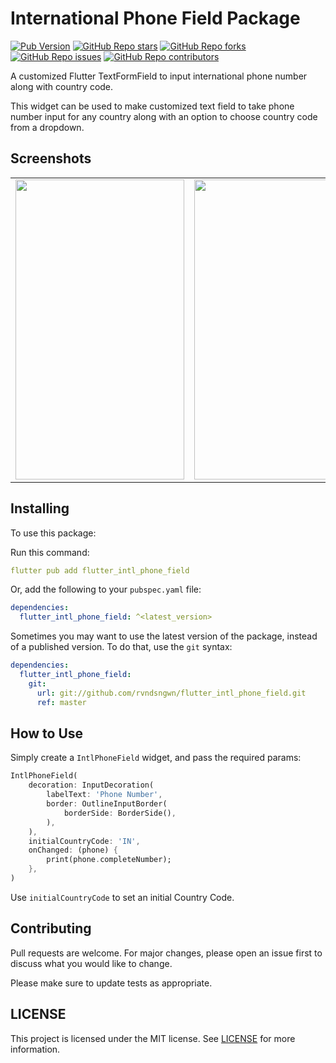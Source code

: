 # International Phone Field Package

[![Pub Version](https://img.shields.io/pub/v/flutter_intl_phone_field?color=blue&style=plastic)](https://pub.dev/packages/flutter_intl_phone_field)
[![GitHub Repo stars](https://img.shields.io/github/stars/rvndsngwn/flutter_intl_phone_field?color=gold&style=plastic)](https://github.com/rvndsngwn/flutter_intl_phone_field/stargazers)
[![GitHub Repo forks](https://img.shields.io/github/forks/rvndsngwn/flutter_intl_phone_field?color=slateblue&style=plastic)](https://github.com/rvndsngwn/flutter_intl_phone_field/fork)
[![GitHub Repo issues](https://img.shields.io/github/issues/rvndsngwn/flutter_intl_phone_field?color=coral&style=plastic)](https://github.com/rvndsngwn/flutter_intl_phone_field/issues)
[![GitHub Repo contributors](https://img.shields.io/github/contributors/rvndsngwn/flutter_intl_phone_field?color=green&style=plastic)](https://github.com/rvndsngwn/flutter_intl_phone_field/graphs/contributors)

A customized Flutter TextFormField to input international phone number along with country code.

This widget can be used to make customized text field to take phone number input for any country along with an option to choose country code from a dropdown.

## Screenshots

<table>
<td><img src="https://raw.githubusercontent.com/rvndsngwn/flutter_intl_phone_field/master/image-1.png" width=270 height=480 alt=""></td>
<td><img src="https://raw.githubusercontent.com/rvndsngwn/flutter_intl_phone_field/master/image-2.png" width=270 height=480 alt=""></td>
<td><img src="https://raw.githubusercontent.com/rvndsngwn/flutter_intl_phone_field/master/image-3.png" width=270 height=480 alt=""></td>
</tr>
</table>

## Installing

To use this package:

Run this command:

```yaml
flutter pub add flutter_intl_phone_field
```

Or, add the following to your `pubspec.yaml` file:

```yaml
dependencies:
  flutter_intl_phone_field: ^<latest_version>
```

Sometimes you may want to use the latest version of the package, instead of a published version. To do that, use the `git` syntax:

```yaml
dependencies:
  flutter_intl_phone_field:
    git:
      url: git://github.com/rvndsngwn/flutter_intl_phone_field.git
      ref: master
```

## How to Use

Simply create a `IntlPhoneField` widget, and pass the required params:

```dart
IntlPhoneField(
    decoration: InputDecoration(
        labelText: 'Phone Number',
        border: OutlineInputBorder(
            borderSide: BorderSide(),
        ),
    ),
    initialCountryCode: 'IN',
    onChanged: (phone) {
        print(phone.completeNumber);
    },
)
```

Use `initialCountryCode` to set an initial Country Code.

## Contributing

Pull requests are welcome. For major changes, please open an issue first to discuss what you would like to change.

Please make sure to update tests as appropriate.

## LICENSE

This project is licensed under the MIT license. See [LICENSE](LICENSE) for more information.
